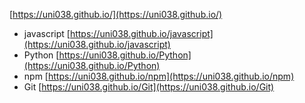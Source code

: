 [https://uni038.github.io/](https://uni038.github.io/)

- javascript [https://uni038.github.io/javascript](https://uni038.github.io/javascript)
- Python [https://uni038.github.io/Python](https://uni038.github.io/Python)
- npm [https://uni038.github.io/npm](https://uni038.github.io/npm)
- Git [https://uni038.github.io/Git](https://uni038.github.io/Git)

